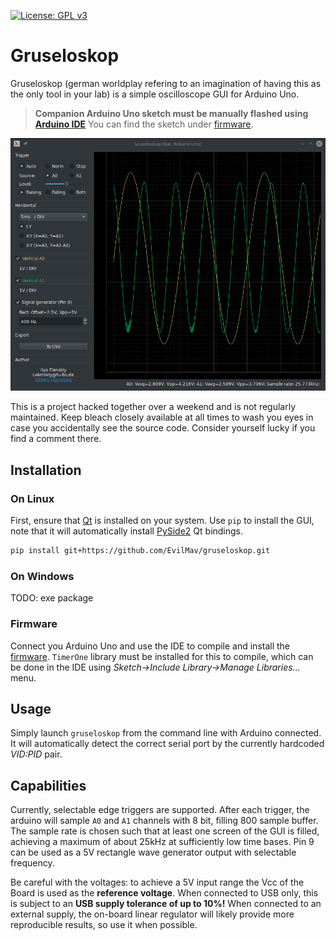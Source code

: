 [![License: GPL v3](https://img.shields.io/badge/License-GPLv3-blue.svg)](https://www.gnu.org/licenses/gpl-3.0)

# Gruseloskop

Gruseloskop (german worldplay refering to an imagination of having
this as the only tool in your lab) is a simple oscilloscope GUI for Arduino Uno. 

> **Companion Arduino Uno sketch must be manually flashed using [Arduino IDE][arduino]**
> You can find the sketch under [firmware][firmware]. 

![](https://raw.githubusercontent.com/EvilMav/gruseloskop/master/screenshot.gif) 

This is a project hacked together over a weekend and is not regularly maintained. 
Keep bleach closely available at all times to wash you eyes in case you accidentally see
the source code. Consider yourself lucky if you find a comment there.

## Installation

### On Linux

First, ensure that [Qt][qt] is installed on your system. Use `pip` to install the GUI,
note that it will automatically install [PySide2][pyside] Qt bindings.

```sh
pip install git+https://github.com/EvilMav/gruseloskop.git
```

### On Windows

TODO: exe package

### Firmware

Connect you Arduino Uno and use the IDE to compile and install the [firmware][firmware].
`TimerOne` library must be installed for this to compile, which can be done in the IDE
using *Sketch->Include Library->Manage Libraries...* menu.

## Usage

Simply launch `gruseloskop` from the command line with Arduino connected. It will 
automatically detect the correct serial port by the currently hardcoded *VID:PID* pair.

## Capabilities

Currently, selectable edge triggers are supported. After each trigger, the arduino will 
sample `A0` and `A1` channels with 8 bit, filling 800 sample buffer. The sample rate is 
chosen such that at least one screen of the GUI is filled, achieving a maximum of about
25kHz at sufficiently low time bases. Pin 9 can be used as a 5V rectangle wave generator 
output with selectable frequency. 

Be careful with the voltages: to achieve a 5V input range the Vcc of the Board is used 
as the **reference voltage**. When connected to USB only, this is subject to an 
**USB supply tolerance of up to 10%!** When connected to an external supply, the 
on-board linear regulator will likely provide more reproducible results, so use it when
possible.


[arduino]: https://www.arduino.cc/en/software
[firmware]: https://github.com/EvilMav/gruseloskop/tree/master/firmware
[qt]: https://www.qt.io/
[pyside]: https://wiki.qt.io/Qt_for_Python
